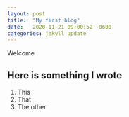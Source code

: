 ```yaml
---
layout: post
title:  "My first blog"
date:   2020-11-21 09:00:52 -0600
categories: jekyll update
---
```

Welcome 

## Here is something I wrote 

1. This
2. That
3. The other